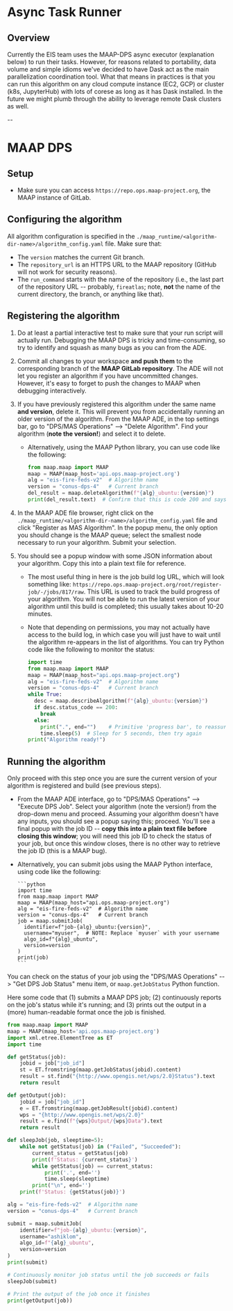 # Async Task Runner

## Overview 

Currently the EIS team uses the MAAP-DPS async executor (explanation below) to run their tasks. However, for reasons
related to portability, data volume and simple idioms we've decided to have Dask act as the main parallelization 
coordination tool. What that means in practices is that you can run this algorithm on any cloud compute instance (EC2, GCP) 
or cluster (k8s, JupyterHub) with lots of corese as long as it has Dask installed. In the future we might plumb through
the ability to leverage remote Dask clusters as well.

--

# MAAP DPS

## Setup

- Make sure you can access `https://repo.ops.maap-project.org`, the MAAP instance of GitLab.

## Configuring the algorithm

All algorithm configuration is specified in the `./maap_runtime/<algorithm-dir-name>/algorithm_config.yaml` file.
Make sure that:

- The `version` matches the current Git branch.
- The `repository_url` is an HTTPS URL to the MAAP repository (GitHub will not work for security reasons).
- The `run_command` starts with the name of the repository (i.e., the last part of the repository URL -- probably, `fireatlas`; note, **not** the name of the current directory, the branch, or anything like that).

## Registering the algorithm

1. Do at least a partial interactive test to make sure that your run script will actually run.
  Debugging the MAAP DPS is tricky and time-consuming, so try to identify and squash as many bugs as you can from the ADE.

2. Commit all changes to your workspace **and push them** to the corresponding branch of the **MAAP GitLab repository**.
  The ADE will not let you register an algorithm if you have uncommitted changes.
  However, it's easy to forget to push the changes to MAAP when debugging interactively.

3. If you have previously registered this algorithm under the same name **and version**, delete it.
  This will prevent you from accidentally running an older version of the algorithm.
  From the MAAP ADE, in the top settings bar, go to "DPS/MAS Operations" --> "Delete Algorithm".
  Find your algorithm (**note the version!**) and select it to delete.
    - Alternatively, using the MAAP Python library, you can use code like the following:

      ```python
      from maap.maap import MAAP
      maap = MAAP(maap_host='api.ops.maap-project.org')
      alg = "eis-fire-feds-v2"  # Algorithm name
      version = "conus-dps-4"   # Current branch
      del_result = maap.deleteAlgorithm(f"{alg}_ubuntu:{version}")
      print(del_result.text)  # Confirm that this is code 200 and says "successfully delted job ..."
      ```

4. In the MAAP ADE file browser, right click on the `./maap_runtime/<algorithm-dir-name>/algorithm_config.yaml` file and click "Register as MAS Algorithm".
  In the popup menu, the only option you should change is the MAAP queue; select the smallest node necessary to run your algorithm.
  Submit your selection.

5. You should see a popup window with some JSON information about your algorithm.
  Copy this into a plain text file for reference.
    - The most useful thing in here is the job build log URL, which will look something like: `https://repo.ops.maap-project.org/root/register-job/-/jobs/817/raw`. This URL is used to track the build progress of your algorithm. You will not be able to run the latest version of your algorithm until this build is completed; this usually takes about 10-20 minutes.
    - Note that depending on permissions, you may not actually have access to the build log, in which case you will just have to wait until the algorithm re-appears in the list of algorithms. You can try Python code like the following to monitor the status:

      ```python
      import time
      from maap.maap import MAAP
      maap = MAAP(maap_host="api.ops.maap-project.org")
      alg = "eis-fire-feds-v2"  # Algorithm name
      version = "conus-dps-4"   # Current branch
      while True:
        desc = maap.describeAlgorithm(f"{alg}_ubuntu:{version}")
        if desc.status_code == 200:
          break
        else:
          print(".", end="")    # Primitive 'progress bar', to reassure you that it's still going
          time.sleep(5)  # Sleep for 5 seconds, then try again
      print("Algorithm ready!")
      ```

## Running the algorithm

Only proceed with this step once you are sure the current version of your algorithm is registered and build (see previous steps).

- From the MAAP ADE interface, go to "DPS/MAS Operations" --> "Execute DPS Job".
  Select your algorithm (note the version!) from the drop-down menu and proceed.
  Assuming your algorithm doesn't have any inputs, you should see a popup saying this; proceed.
  You'll see a final popup with the job ID -- **copy this into a plain text file before closing this window**;
  you will need this job ID to check the status of your job, but once this window closes, there is no other way to retrieve the job ID (this is a MAAP bug).

- Alternatively, you can submit jobs using the MAAP Python interface, using code like the following:

      ```python
      import time
      from maap.maap import MAAP
      maap = MAAP(maap_host="api.ops.maap-project.org")
      alg = "eis-fire-feds-v2"  # Algorithm name
      version = "conus-dps-4"   # Current branch
      job = maap.submitJob(
        identifier=f"job-{alg}_ubuntu:{version}",
        username="myuser",  # NOTE: Replace `myuser` with your username
        algo_id=f"{alg}_ubuntu",
        version=version
      )
      print(job)
      ```

You can check on the status of your job using the "DPS/MAS Operations" --> "Get DPS Job Status" menu item, or `maap.getJobStatus` Python function.

Here some code that (1) submits a MAAP DPS job; (2) continuously reports on the job's status while it's running; and (3) prints out the output in a (more) human-readable format once the job is finished.

```python
from maap.maap import MAAP
maap = MAAP(maap_host='api.ops.maap-project.org')
import xml.etree.ElementTree as ET
import time

def getStatus(job):
    jobid = job["job_id"]
    st = ET.fromstring(maap.getJobStatus(jobid).content)
    result = st.find("{http://www.opengis.net/wps/2.0}Status").text
    return result

def getOutput(job):
    jobid = job["job_id"]
    e = ET.fromstring(maap.getJobResult(jobid).content)
    wps = "{http://www.opengis.net/wps/2.0}"
    result = e.find(f"{wps}Output/{wps}Data").text
    return result

def sleepJob(job, sleeptime=5):
    while not getStatus(job) in ("Failed", "Succeeded"):
        current_status = getStatus(job)
        print(f'Status: {current_status}')
        while getStatus(job) == current_status:
            print('.', end='')
            time.sleep(sleeptime)
        print("\n", end='')
    print(f'Status: {getStatus(job)}')

alg = "eis-fire-feds-v2"  # Algorithm name
version = "conus-dps-4"   # Current branch

submit = maap.submitJob(
    identifier=f"job-{alg}_ubuntu:{version}",
    username="ashiklom",
    algo_id=f"{alg}_ubuntu",
    version=version
)
print(submit)

# Continuously monitor job status until the job succeeds or fails
sleepJob(submit)

# Print the output of the job once it finishes
print(getOutput(job))
```
